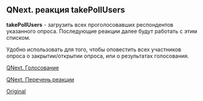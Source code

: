 ## QNext. реакция takePollUsers

**takePollUsers** - загрузить всех проголосовавших респондентов указанного опроса. Последующие реакции далее будут работать с этим списком.

Удобно использовать для того, чтобы оповестить всех участников опроса о закрытии/открытии опроса, или о результатах голосования.



[QNext. Голосование](/docs-test/admin/vote-about)

[QNext. Перечень реакции](/docs-test/reactions)
  
[Original](https://telegra.ph/QNext-admin-reaction-takePollUsers-05-03)